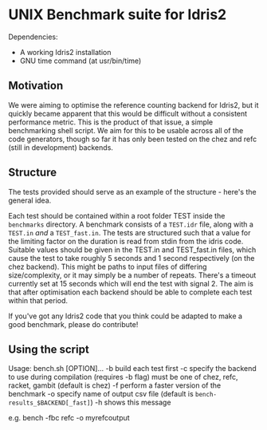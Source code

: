 # UNIX Benchmark suite for Idris2

Dependencies:
- A working Idris2 installation
- GNU time command (at usr/bin/time)

## Motivation

We were aiming to optimise the reference counting backend for Idris2, but it quickly became apparent that this would be difficult without a consistent performance metric. This is the product of that issue, a simple benchmarking shell script. We aim for this to be usable across all of the code generators, though so far it has only been tested on the chez and refc (still in development) backends.

## Structure

The tests provided should serve as an example of the structure - here's the general idea.

Each test should be contained within a root folder TEST inside the `benchmarks` directory. A benchmark consists of a `TEST.idr` file, along with a `TEST.in` *and* a `TEST_fast.in`.
The tests are structured such that a value for the limiting factor on the duration is read from stdin from the idris code. Suitable values should be given in the TEST.in and TEST_fast.in files, which cause the test to take roughly 5 seconds and 1 second respectively (on the chez backend). This might be paths to input files of differing size/complexity, or it may simply be a number of repeats. There's a timeout currently set at 15 seconds which will end the test with signal 2. The aim is that after optimisation each backend should be able to complete each test within that period.

If you've got any Idris2 code that you think could be adapted to make a good benchmark, please do contribute!

## Using the script

Usage: bench.sh [OPTION]...
   -b   build each test first
   -c   specify the backend to use during compilation (requires -b flag)
        must be one of chez, refc, racket, gambit
        (default is chez)
   -f   perform a faster version of the benchmark
   -o   specify name of output csv file
        (default is `bench-results_$BACKEND[_fast]`)
   -h   shows this message

e.g. bench -fbc refc -o myrefcoutput
